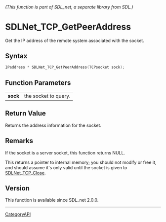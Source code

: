 ###### (This function is part of SDL_net, a separate library from SDL.)
# SDLNet_TCP_GetPeerAddress

Get the IP address of the remote system associated with the socket.

## Syntax

```c
IPaddress * SDLNet_TCP_GetPeerAddress(TCPsocket sock);

```

## Function Parameters

|              |                      |
| ------------ | -------------------- |
| **sock**     | the socket to query. |

## Return Value

Returns the address information for the socket.

## Remarks

If the socket is a server socket, this function returns NULL.

This returns a pointer to internal memory; you should not modify or free
it, and should assume it's only valid until the socket is given to
[SDLNet_TCP_Close](SDLNet_TCP_Close.md).

## Version

This function is available since SDL_net 2.0.0.

----
[CategoryAPI](CategoryAPI.md)
